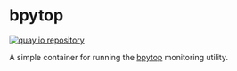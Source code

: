 # bpytop

[![quay.io repository](https://img.shields.io/badge/updated-2022--10--23-green)](https://quay.io/repository/miabbott/bpytop)

A simple container for running the [bpytop](https://github.com/aristocratos/bpytop) monitoring utility.